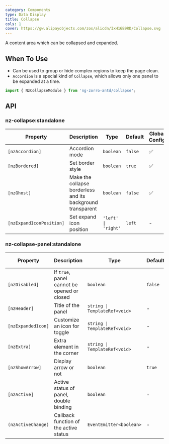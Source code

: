 ```yaml
---
category: Components
type: Data Display
title: Collapse
cols: 1
cover: https://gw.alipayobjects.com/zos/alicdn/IxH16B9RD/Collapse.svg
---
```


A content area which can be collapsed and expanded.

## When To Use

- Can be used to group or hide complex regions to keep the page clean.
- `Accordion` is a special kind of `Collapse`, which allows only one panel to be expanded at a time.

```ts
import { NzCollapseModule } from 'ng-zorro-antd/collapse';
```

## API

### nz-collapse:standalone

| Property                 | Description                                                 | Type                | Default | Global Config |
| ------------------------ | ----------------------------------------------------------- | ------------------- | ------- | ------------- |
| `[nzAccordion]`          | Accordion mode                                              | `boolean`           | `false` | ✅            |
| `[nzBordered]`           | Set border style                                            | `boolean`           | `true`  | ✅            |
| `[nzGhost]`              | Make the collapse borderless and its background transparent | `boolean`           | `false` | ✅            |
| `[nzExpandIconPosition]` | Set expand icon position                                    | `'left' \| 'right'` | `left`  | -             |

### nz-collapse-panel:standalone

| Property           | Description                                 | Type                          | Default | Global Config |
| ------------------ | ------------------------------------------- | ----------------------------- | ------- | ------------- |
| `[nzDisabled]`     | If `true`, panel cannot be opened or closed | `boolean`                     | `false` | -             |
| `[nzHeader]`       | Title of the panel                          | `string \| TemplateRef<void>` | -       | -             |
| `[nzExpandedIcon]` | Customize an icon for toggle                | `string \| TemplateRef<void>` | -       | -             |
| `[nzExtra]`        | Extra element in the corner                 | `string \| TemplateRef<void>` | -       | -             |
| `[nzShowArrow]`    | Display arrow or not                        | `boolean`                     | `true`  | ✅            |
| `[nzActive]`       | Active status of panel, double binding      | `boolean`                     | -       | -             |
| `(nzActiveChange)` | Callback function of the active status      | `EventEmitter<boolean>`       | -       | -             |
